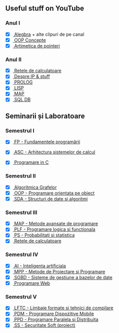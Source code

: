 ## Useful stuff on YouTube
### Anul I
- [X] [ Alegbra](https://www.youtube.com/watch?v=98jeVK4VwWY&list=PL3wzJNq9bJEMToB8mNzxzy8P8bXPQeQ4n) + alte clipuri de pe canal
- [X] [ OOP Concepte](https://www.youtube.com/watch?v=LmkYAMOZhJE)
- [X] [ Artimetica de pointeri](https://www.youtube.com/watch?v=zuegQmMdy8M)

### Anul II
- [X] [ Retele de calculatoare](https://www.youtube.com/watch?v=tSodBEAJz9Y&list=PLF1hDMPPRqGxpYdo0ctaa7MxfOi9vjs1u)
- [X] [ Despre IP & stuff](https://www.youtube.com/playlist?list=PLIhvC56v63IKrRHh3gvZZBAGvsvOhwrRF)
- [X] [ PROLOG](https://www.youtube.com/watch?v=4vv3EOjtpHo&list=PLEJXowNB4kPy3_qhGksOO8ch_Di7T8_9E)
- [X] [ LISP](https://www.youtube.com/watch?v=wvU0JeYSoUs&list=PLvb7IKzi4E7SUdIh5XHicJQfKikvtJXhg&index=2)
- [X] [ MAP](https://www.youtube.com/playlist?list=PLauRSyJ86gK32vtZATe508EkPk3aapP-Z)
- [X] [ SQL DB](https://www.youtube.com/playlist?list=PLLAZ4kZ9dFpMGXTKXsBM_ZNpJwowfsP49) 

## Seminarii și Laboratoare
### Semestrul I
- [X] [ FP - Fundamentele programării](https://github.com/cosmin-andrei/ubb-fmi-work/tree/main/Semestrul%20I/FP%20-%20Fundamentele%20programarii)
- [x] [ ASC - Arhitectura sistemelor de calcul](https://github.com/cosmin-andrei/ubb-fmi-work/tree/main/Semestrul%20I/ASC%20-%20Arhitectura%20sistemelor%20de%20calcul)
- [X] [ Programare in C](https://github.com/cosmin-andrei/ubb-fmi-work/tree/main/Semestrul%20I/Programare%20in%20C)


### Semestrul II
- [X] [ Algoritmica Grafelor](https://github.com/cosmin-andrei/ubb-fmi-work/tree/main/Semestrul%20II/Algoritmica%20Grafurilor)
- [X] [ OOP - Programare orientata pe obiect](https://github.com/cosmin-andrei/ubb-fmi-work/tree/main/Semestrul%20II/OOP%20-%20Programare%20orientata%20pe%20obiect)
- [X] [ SDA - Structuri de date si algoritmi](https://github.com/cosmin-andrei/ubb-fmi-work/tree/main/Semestrul%20II/SDA%20-%20Structuri%20de%20date%20si%20algoritmi)

### Semestrul III
- [X] [ MAP - Metode avansate de programare](https://github.com/cosmin-andrei/ubb-fmi-work/tree/main/Semestrul%20III/MAP)
- [X] [ PLF - Programare logica si functionala](https://github.com/cosmin-andrei/ubb-fmi-work/tree/main/Semestrul%20III/PLF)
- [X] [ PS - Probabilitati si statistica](https://github.com/cosmin-andrei/ubb-fmi-work/tree/main/Semestrul%20III/PS)
- [X] [ Retele de calculatoare](https://github.com/cosmin-andrei/ubb-fmi-work/tree/main/Semestrul%20III/RETELE)

### Semestrul IV
- [X] [ AI - Inteligenta artificiala](https://github.com/cosmin-andrei/ubb-fmi-work/tree/main/Semestrul%20IV/AI)
- [X] [ MPP - Metode de Proiectare si Programare](https://github.com/cosmin-andrei/ubb-fmi-work/tree/main/Semestrul%20IV/MPP)
- [X] [ SGBD - Sisteme de gestiune a bazelor de date](https://github.com/cosmin-andrei/ubb-fmi-work/tree/main/Semestrul%20IV/SGBD)
- [X] [ Programare Web](https://github.com/cosmin-andrei/ubb-fmi-work/tree/main/Semestrul%20IV/Web)

### Semestrul V
- [X] [ LFTC - Limbaje formate si tehnici de compilare]([https://github.com/cosmin-andrei/ubb-fmi-work/tree/main/Semestrul%20IV/AI](https://github.com/cosmin-andrei/ubb-fmi-work/tree/main/SemestrulV/LTFC))
- [X] [ PDM - Programare Dispozitive Mobile](https://github.com/cosmin-andrei/ubb-fmi-work/tree/main/SemestrulV/PDM)
- [X] [ PPD - Programare Paralela si Distribuita](https://github.com/cosmin-andrei/ubb-fmi-work/tree/main/SemestrulV/PPD)
- [X] [ SS - Securitate Soft (proiect)](https://github.com/cosmin-andrei/ubb-fmi-work/tree/main/SemestrulV/SS/)  
